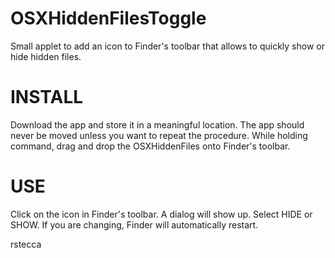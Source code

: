 OSXHiddenFilesToggle
====================

Small applet to add an icon to Finder's toolbar that allows to quickly show or hide hidden files.

INSTALL
====================

Download the app and store it in a meaningful location. The app should never be moved unless you want to repeat the procedure.
While holding command, drag and drop the OSXHiddenFiles onto Finder's toolbar.

USE
====================

Click on the icon in Finder's toolbar. A dialog will show up. Select HIDE or SHOW. If you are changing, Finder will automatically restart.

rstecca